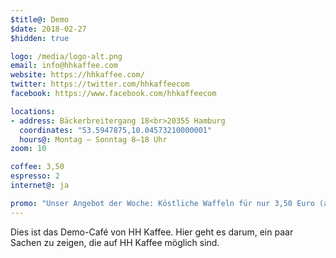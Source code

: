 ```yaml
---
$title@: Demo
$date: 2018-02-27
$hidden: true

logo: /media/logo-alt.png
email: info@hhkaffee.com
website: https://hhkaffee.com/ 
twitter: https://twitter.com/hhkaffeecom
facebook: https://www.facebook.com/hhkaffeecom

locations:
- address: Bäckerbreitergang 18<br>20355 Hamburg
  coordinates: "53.5947875,10.04573210000001"
  hours@: Montag – Sonntag 8–18 Uhr
zoom: 10

coffee: 3,50
espresso: 2
internet@: ja

promo: "Unser Angebot der Woche: Köstliche Waffeln für nur 3,50 Euro (anstatt 5,50)! [Zum Angebot.](https://example.com/)"
---
```


Dies ist das Demo-Café von HH Kaffee. Hier geht es darum, ein paar Sachen zu zeigen, die auf HH Kaffee möglich sind.
